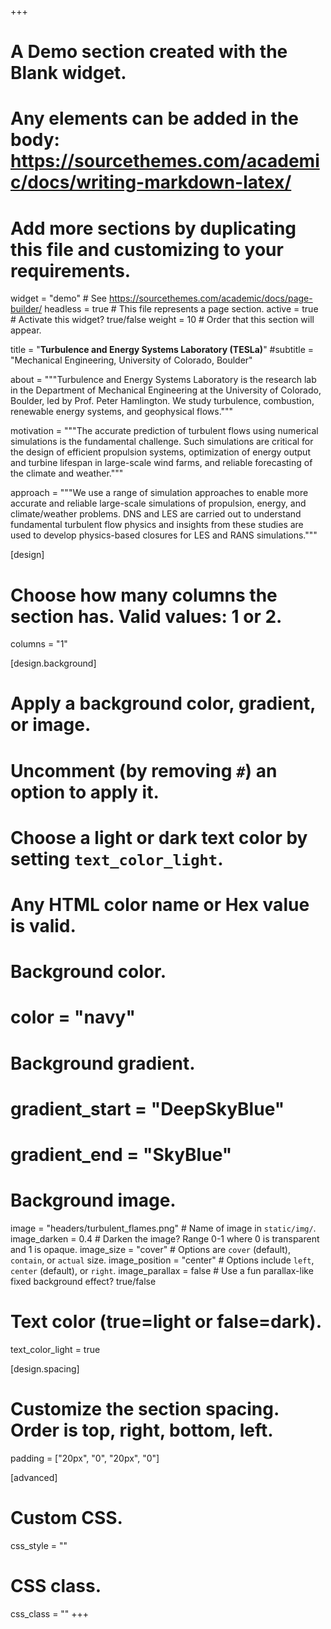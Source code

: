 +++
# A Demo section created with the Blank widget.
# Any elements can be added in the body: https://sourcethemes.com/academic/docs/writing-markdown-latex/
# Add more sections by duplicating this file and customizing to your requirements.
widget = "demo"  # See https://sourcethemes.com/academic/docs/page-builder/
headless = true  # This file represents a page section.
active = true  # Activate this widget? true/false
weight = 10  # Order that this section will appear.

title = "**Turbulence and Energy Systems Laboratory (TESLa)**"
#subtitle = "Mechanical Engineering, University of Colorado, Boulder"

about = """Turbulence and Energy Systems Laboratory is the research lab in the
         Department of Mechanical Engineering at the University of Colorado,
         Boulder, led by Prof. Peter Hamlington. We study turbulence, combustion, 
         renewable energy systems, and geophysical flows."""
         
motivation = """The accurate prediction of turbulent flows using numerical simulations is the 
                fundamental challenge. Such simulations are critical for the design of efficient 
                propulsion systems, optimization of energy output and turbine lifespan in large-scale 
                wind farms, and reliable forecasting of the climate and weather."""
                
approach = """We use a range of simulation approaches to enable more accurate and reliable 
              large-scale simulations of propulsion, energy, and climate/weather problems. 
              DNS and LES are carried out to
              understand fundamental turbulent flow physics and insights from these
              studies are used to develop physics-based closures for LES and RANS simulations."""


[design]
  # Choose how many columns the section has. Valid values: 1 or 2.
   columns = "1"

[design.background]
  # Apply a background color, gradient, or image.
  #   Uncomment (by removing `#`) an option to apply it.
  #   Choose a light or dark text color by setting `text_color_light`.
  #   Any HTML color name or Hex value is valid.

  # Background color.
  # color = "navy"

  # Background gradient.
  # gradient_start = "DeepSkyBlue"
  # gradient_end = "SkyBlue"

  # Background image.
  image = "headers/turbulent_flames.png"  # Name of image in `static/img/`.
  image_darken = 0.4  # Darken the image? Range 0-1 where 0 is transparent and 1 is opaque.
  image_size = "cover"  #  Options are `cover` (default), `contain`, or `actual` size.
  image_position = "center"  # Options include `left`, `center` (default), or `right`.
  image_parallax = false  # Use a fun parallax-like fixed background effect? true/false

  # Text color (true=light or false=dark).
  text_color_light = true

[design.spacing]
  # Customize the section spacing. Order is top, right, bottom, left.
  padding = ["20px", "0", "20px", "0"]

[advanced]
 # Custom CSS.
 css_style = ""

 # CSS class.
 css_class = ""
+++
